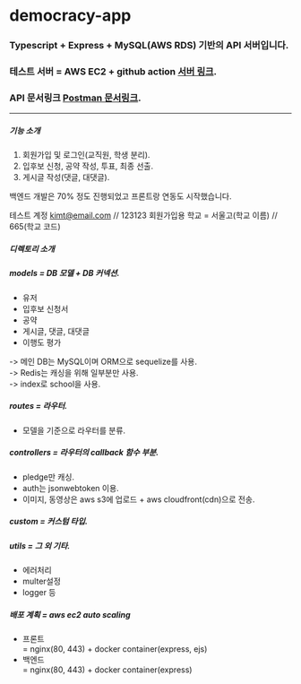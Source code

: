 # democracy-app

### Typescript + Express + MySQL(AWS RDS) 기반의 API 서버입니다. 

### 테스트 서버 = AWS EC2 + github action [서버 링크](http://ec2-54-180-120-197.ap-northeast-2.compute.amazonaws.com).

### API 문서링크 [Postman 문서링크](https://documenter.getpostman.com/view/12302946/TVt1A5V4).

------------------------

##### 기능 소개
 1. 회원가입 및 로그인(교직원, 학생 분리).
 2. 입후보 신청, 공약 작성, 투표, 최종 선출.
 3. 게시글 작성(댓글, 대댓글).
 
 백엔드 개발은 70% 정도 진행되었고 프론트랑 연동도 시작했습니다.  
 
 테스트 계정 kimt@email.com // 123123
 회원가입용 학교 = 서울고(학교 이름) // 665(학교 코드)
 
##### 디렉토리 소개  
 ##### models = DB 모델 + DB 커넥션.  
 - 유저
 - 입후보 신청서
 - 공약
 - 게시글, 댓글, 대댓글  
 - 이행도 평가    
    
  -> 메인 DB는 MySQL이며 ORM으로 sequelize를 사용.  
  -> Redis는 캐싱을 위해 일부분만 사용.    
  -> index로 school을 사용.  
 
  ##### routes = 라우터.  
  - 모델을 기준으로 라우터를 분류.
  
  ##### controllers = 라우터의 callback 함수 부분.
  - pledge만 캐싱.    
  - auth는 jsonwebtoken 이용.
  - 이미지, 동영상은 aws s3에 업로드 + aws cloudfront(cdn)으로 전송.
  
  ##### custom = 커스텀 타입.  
    
  ##### utils = 그 외 기타.  
  - 에러처리
  - multer설정
  - logger 등  
  
  
  ##### 배포 계획 = aws ec2 auto scaling   
  - 프론트  
   = nginx(80, 443) + docker container(express, ejs)  
  - 백엔드  
   = nginx(80, 443) + docker container(express)  
